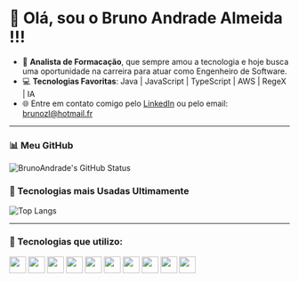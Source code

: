 # 👋 Olá, sou o Bruno Andrade Almeida !!!

- 🚀 **Analista de Formacação**, que sempre amou a tecnologia e hoje busca uma oportunidade na carreira para atuar como Engenheiro de Software.
- 💻 **Tecnologias Favoritas**: Java | JavaScript | TypeScript | AWS | RegeX | IA
- 🌐 Entre em contato comigo pelo [LinkedIn](https://www.linkedin.com/in/bruno-a-almeida) ou pelo email: [brunozl@hotmail.fr](mailto:brunozl@hotmail.fr)

---

### 📊 Meu GitHub 
![BrunoAndrade's GitHub Status](https://github-readme-stats.vercel.app/api?username=BrunoAndrade94&show_icons=true&theme=radical)

### 🚀 Tecnologias mais Usadas Ultimamente
![Top Langs](https://github-readme-stats.vercel.app/api/top-langs/?username=AlanaLima&layout=compact&theme=radical)

---

### 🌟 Tecnologias que utilizo:
<div>
  <img height="30" src="https://cdn.jsdelivr.net/gh/devicons/devicon/icons/typescript/typescript-original.svg" />
  <img height="30" src="https://cdn.jsdelivr.net/gh/devicons/devicon/icons/javascript/javascript-original.svg" />
  <img height="30" src="https://cdn.jsdelivr.net/gh/devicons/devicon/icons/c/c-original.svg" />
  <img height="30" src="https://cdn.jsdelivr.net/gh/devicons/devicon/icons/python/python-original.svg" />
  <img height="30" src="https://cdn.jsdelivr.net/gh/devicons/devicon/icons/html5/html5-original.svg" />
  <img height="30" src="https://cdn.jsdelivr.net/gh/devicons/devicon/icons/css3/css3-original.svg" />
  <img height="30" src="https://cdn.jsdelivr.net/gh/devicons/devicon/icons/react/react-original.svg" />
  <img height="30" src="https://cdn.jsdelivr.net/gh/devicons/devicon/icons/vuejs/vuejs-original.svg" />
  <img height="30" src="https://cdn.jsdelivr.net/gh/devicons/devicon/icons/oracle/oracle-original.svg" />
  <img height="30" src="https://cdn.jsdelivr.net/gh/devicons/devicon/icons/mongodb/mongodb-original.svg" />
</div>



